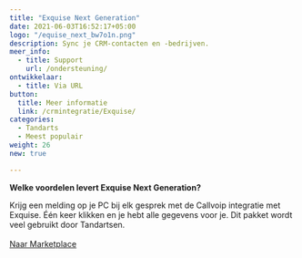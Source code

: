 ```yaml
---
title: "Exquise Next Generation"
date: 2021-06-03T16:52:17+05:00
logo: "/equise_next_bw7o1n.png"
description: Sync je CRM-contacten en -bedrijven.
meer_info:
  - title: Support
    url: /ondersteuning/
ontwikkelaar:
  - title: Via URL
button:
  title: Meer informatie
  link: /crmintegratie/Exquise/
categories:
  - Tandarts
  - Meest populair
weight: 26
new: true

---
```


**Welke voordelen levert Exquise Next Generation?**

Krijg een melding op je PC bij elk gesprek met de Callvoip integratie met Exquise. Één keer klikken en je hebt alle gegevens voor je. Dit pakket wordt veel gebruikt door Tandartsen.<br><br><a href="/marketplace" class="button">Naar Marketplace</a>
